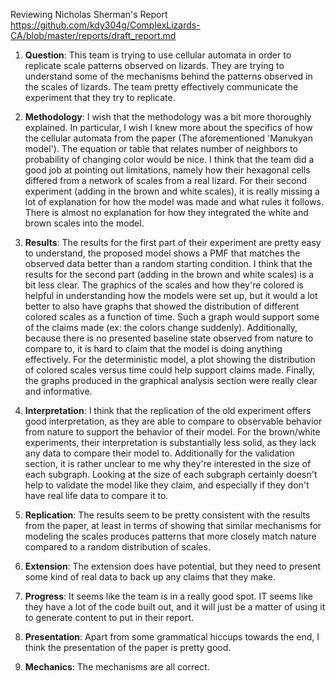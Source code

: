 Reviewing Nicholas Sherman's Report
https://github.com/kdy304g/ComplexLizards-CA/blob/master/reports/draft_report.md

1) **Question**: This team is trying to use cellular automata in order to replicate scale patterns observed on lizards. They are trying to understand some of the mechanisms behind the patterns observed in the scales of lizards. The team pretty effectively communicate the experiment that they try to replicate.

2)  **Methodology**: I wish that the methodology was a bit more thoroughly explained. In particular, I wish I knew more about the specifics of how the cellular automata from the paper (The aforementioned 'Manukyan model'). The equation or table that relates number of neighbors to probability of changing color would be nice. I think that the team did a good job at pointing out limitations, namely how their hexagonal cells differed from a network of scales from a real lizard. For their second experiment (adding in the brown and white scales), it is really missing a lot of explanation for how the model was made and what rules it follows. There is almost no explanation for how they integrated the white and brown scales into the model.

3)  **Results**: The results for the first part of their experiment are pretty easy to understand, the proposed model shows a PMF that matches the observed data better than a random starting condition. I think that the results for the second part (adding in the brown and white scales) is a bit less clear. The graphics of the scales and how they're colored is helpful in understanding how the models were set up, but it would a lot better to also have graphs that showed the distribution of different colored scales as a function of time. Such a graph would support some of the claims made (ex: the colors change suddenly). Additionally, because there is no presented baseline state observed from nature to compare to, it is hard to claim that the model is doing anything effectively. For the deterministic model, a plot showing the distribution of colored scales versus time could help support claims made. Finally, the graphs produced in the graphical analysis section were really clear and informative.

4) **Interpretation**: I think that the replication of the old experiment offers good interpretation, as they are able to compare to observable behavior from nature to support the behavior of their model. For the brown/white experiments, their interpretation is substantially less solid, as they lack any data to compare their model to. Additionally for the validation section, it is rather unclear to me why they're interested in the size of each subgraph. Looking at the size of each subgraph certainly doesn't help to validate the model like they claim, and especially if they don't have real life data to compare it to.

5) **Replication**: The results seem to be pretty consistent with the results from the paper, at least in terms of showing that similar mechanisms for modeling the scales produces patterns that more closely match nature compared to a random distribution of scales.

6) **Extension**: The extension does have potential, but they need to present some kind of real data to back up any claims that they make.

7) **Progress**: It seems like the team is in a really good spot. IT seems like they have a lot of the code built out, and it will just be a matter of using it to generate content to put in their report.

8) **Presentation**: Apart from some grammatical hiccups towards the end, I think the presentation of the paper is pretty good.

9) **Mechanics**: The mechanisms are all correct.
